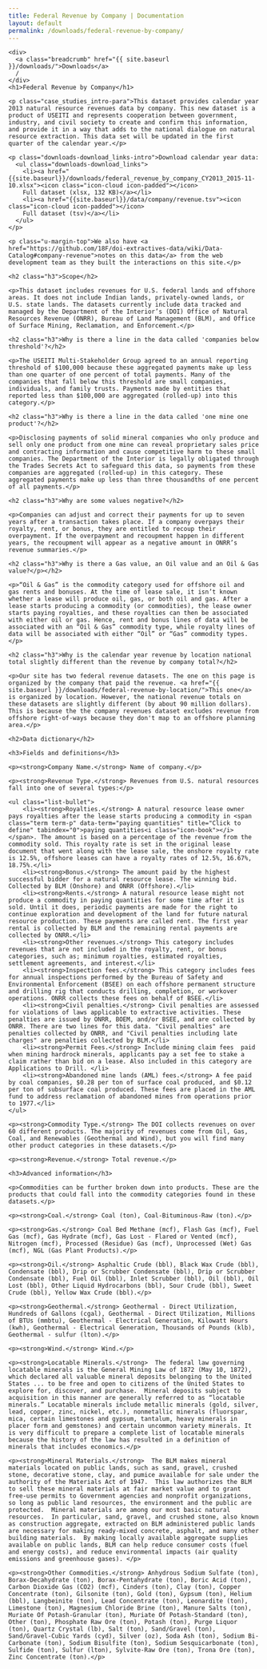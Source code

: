 ```yaml
---
title: Federal Revenue by Company | Documentation
layout: default
permalink: /downloads/federal-revenue-by-company/
---
```


<div class="container-outer container-padded">

  <article class="container-left-7">

    <div>
      <a class="breadcrumb" href="{{ site.baseurl }}/downloads/">Downloads</a>
      /
    </div>
    <h1>Federal Revenue by Company</h1>

    <p class="case_studies_intro-para">This dataset provides calendar year 2013 natural resource revenues data by company. This new dataset is a product of USEITI and represents cooperation between government, industry, and civil society to create and confirm this information, and provide it in a way that adds to the national dialogue on natural resource extraction. This data set will be updated in the first quarter of the calendar year.</p>

    <p class="downloads-download_links-intro">Download calendar year data:
      <ul class="downloads-download_links">
        <li><a href="{{site.baseurl}}/downloads/federal_revenue_by_company_CY2013_2015-11-10.xlsx"><icon class="icon-cloud icon-padded"></icon>
        Full dataset (xlsx, 132 KB)</a></li>
        <li><a href="{{site.baseurl}}/data/company/revenue.tsv"><icon class="icon-cloud icon-padded"></icon>
        Full dataset (tsv)</a></li>
      </ul>
    </p>

    <p class="u-margin-top">We also have <a href="https://github.com/18F/doi-extractives-data/wiki/Data-Catalog#company-revenue">notes on this data</a> from the web development team as they built the interactions on this site.</p>

    <h2 class="h3">Scope</h2>

    <p>This dataset includes revenues for U.S. federal lands and offshore areas. It does not include Indian lands, privately-owned lands, or U.S. state lands. The datasets currently include data tracked and managed by the Department of the Interior’s (DOI) Office of Natural Resources Revenue (ONRR), Bureau of Land Management (BLM), and Office of Surface Mining, Reclamation, and Enforcement.</p>

    <h2 class="h3">Why is there a line in the data called 'companies below threshold'?</h2>

    <p>The USEITI Multi-Stakeholder Group agreed to an annual reporting threshold of $100,000 because these aggregated payments make up less than one quarter of one percent of total payments. Many of the companies that fall below this threshold are small companies, individuals, and family trusts. Payments made by entities that reported less than $100,000 are aggregated (rolled-up) into this category.</p>

    <h2 class="h3">Why is there a line in the data called 'one mine one product'?</h2>

    <p>Disclosing payments of solid mineral companies who only produce and sell only one product from one mine can reveal proprietary sales price and contracting information and cause competitive harm to these small companies. The Department of the Interior is legally obligated through the Trades Secrets Act to safeguard this data, so payments from these companies are aggregated (rolled-up) in this category. These aggregated payments make up less than three thousandths of one percent of all payments.</p>

    <h2 class="h3">Why are some values negative?</h2>

    <p>Companies can adjust and correct their payments for up to seven years after a transaction takes place. If a company overpays their royalty, rent, or bonus, they are entitled to recoup their overpayment. If the overpayment and recoupment happen in different years, the recoupment will appear as a negative amount in ONRR’s revenue summaries.</p>

    <h2 class="h3">Why is there a Gas value, an Oil value and an Oil & Gas value?</p></h2>

    <p>“Oil & Gas” is the commodity category used for offshore oil and gas rents and bonuses. At the time of lease sale, it isn’t known whether a lease will produce oil, gas, or both oil and gas. After a lease starts producing a commodity (or commodities), the lease owner starts paying royalties, and these royalties can then be associated with either oil or gas. Hence, rent and bonus lines of data will be associated with an “Oil & Gas” commodity type, while royalty lines of data will be associated with either “Oil” or “Gas” commodity types.</p>

    <h2 class="h3">Why is the calendar year revenue by location national total slightly different than the revenue by company total?</h2>

    <p>Our site has two federal revenue datasets. The one on this page is organized by the company that paid the revenue. <a href="{{ site.baseurl }}/downloads/federal-revenue-by-location/">This one</a> is organized by location. However, the national revenue totals on these datasets are slightly different (by about 90 million dollars). This is because the the company revenues dataset excludes revenue from offshore right-of-ways because they don't map to an offshore planning area.</p>

    <h2>Data dictionary</h2>

    <h3>Fields and definitions</h3>

    <p><strong>Company Name.</strong> Name of company.</p>

    <p><strong>Revenue Type.</strong> Revenues from U.S. natural resources fall into one of several types:</p>

    <ul class="list-bullet">
        <li><strong>Royalties.</strong> A natural resource lease owner pays royalties after the lease starts producing a commodity in <span class="term term-p" data-term="paying quantities" title="Click to define" tabindex="0">paying quantities<i class="icon-book"></i></span>. The amount is based on a percentage of the revenue from the commodity sold. This royalty rate is set in the original lease document that went along with the lease sale, the onshore royalty rate is 12.5%, offshore leases can have a royalty rates of 12.5%, 16.67%, 18.75%.</li>
        <li><strong>Bonus.</strong> The amount paid by the highest successful bidder for a natural resource lease. The winning bid. Collected by BLM (Onshore) and ONRR (Offshore).</li>
        <li><strong>Rents.</strong> A natural resource lease might not produce a commodity in paying quantities for some time after it is sold. Until it does, periodic payments are made for the right to continue exploration and development of the land for future natural resource production. These payments are called rent. The first year rental is collected by BLM and the remaining rental payments are collected by ONRR.</li>
        <li><strong>Other revenues.</strong> This category includes revenues that are not included in the royalty, rent, or bonus categories, such as; minimum royalties, estimated royalties, settlement agreements, and interest.</li>
        <li><strong>Inspection fees.</strong> This category includes fees for annual inspections performed by the Bureau of Safety and Environmental Enforcement (BSEE) on each offshore permanent structure and drilling rig that conducts drilling, completion, or workover operations. ONRR collects these fees on behalf of BSEE.</li>
        <li><strong>Civil penalties.</strong> Civil penalties are assessed for violations of laws applicable to extractive activities. These penalties are issued by ONRR, BOEM, and/or BSEE, and are collected by ONRR. There are two lines for this data. "Civil penalties" are penalties collected by ONRR, and "Civil penalties including late charges" are penalties collected by BLM.</li>
        <li><strong>Permit Fees.</strong> Include mining claim fees  paid when mining hardrock minerals, applicants pay a set fee to stake a claim rather than bid on a lease. Also included in this category are Applications to Drill. </li>
        <li><strong>Abandoned mine lands (AML) fees.</strong> A fee paid by coal companies, $0.28 per ton of surface coal produced, and $0.12 per ton of subsurface coal produced. These fees are placed in the AML fund to address reclamation of abandoned mines from operations prior to 1977.</li>
    </ul>

    <p><strong>Commodity Type.</strong> The DOI collects revenues on over 60 different products. The majority of revenues come from Oil, Gas, Coal, and Renewables (Geothermal and Wind), but you will find many other product categories in these datasets.</p>

    <p><strong>Revenue.</strong> Total revenue.</p>

    <h3>Advanced information</h3>

    <p>Commodities can be further broken down into products. These are the products that could fall into the commodity categories found in these datasets.</p>

    <p><strong>Coal.</strong> Coal (ton), Coal-Bituminous-Raw (ton).</p>

    <p><strong>Gas.</strong> Coal Bed Methane (mcf), Flash Gas (mcf), Fuel Gas (mcf), Gas Hydrate (mcf), Gas Lost - Flared or Vented (mcf), Nitrogen (mcf), Processed (Residue) Gas (mcf), Unprocessed (Wet) Gas (mcf), NGL (Gas Plant Products).</p>

    <p><strong>Oil.</strong> Asphaltic Crude (bbl), Black Wax Crude (bbl), Condensate (bbl), Drip or Scrubber Condensate (bbl), Drip or Scrubber Condensate (bbl), Fuel Oil (bbl), Inlet Scrubber (bbl), Oil (bbl), Oil Lost (bbl), Other Liquid Hydrocarbons (bbl), Sour Crude (bbl), Sweet Crude (bbl), Yellow Wax Crude (bbl).</p>

    <p><strong>Geothermal.</strong> Geothermal - Direct Utilization, Hundreds of Gallons (cgal), Geothermal - Direct Utilization, Millions of BTUs (mmbtu), Geothermal - Electrical Generation, Kilowatt Hours (kwh), Geothermal - Electrical Generation, Thousands of Pounds (klb), Geothermal - sulfur (lton).</p>

    <p><strong>Wind.</strong> Wind.</p>

    <p><strong>Locatable Minerals.</strong>  The federal law governing locatable minerals is the General Mining Law of 1872 (May 10, 1872), which declared all valuable mineral deposits belonging to the United States ... to be free and open to citizens of the United States to explore for, discover, and purchase.  Mineral deposits subject to acquisition in this manner are generally referred to as “locatable minerals.” Locatable minerals include metallic minerals (gold, silver, lead, copper, zinc, nickel, etc.), nonmetallic minerals (fluorspar, mica, certain limestones and gypsum, tantalum, heavy minerals in placer form and gemstones) and certain uncommon variety minerals. It is very difficult to prepare a complete list of locatable minerals because the history of the law has resulted in a definition of minerals that includes economics.</p>

    <p><strong>Mineral Materials.</strong>  The BLM makes mineral materials located on public lands, such as sand, gravel, crushed stone, decorative stone, clay, and pumice available for sale under the authority of the Materials Act of 1947.  This law authorizes the BLM to sell these mineral materials at fair market value and to grant free-use permits to Government agencies and nonprofit organizations, so long as public land resources, the environment and the public are protected.  Mineral materials are among our most basic natural resources.  In particular, sand, gravel, and crushed stone, also known as construction aggregate, extracted on BLM administered public lands are necessary for making ready-mixed concrete, asphalt, and many other building materials.  By making locally available aggregate supplies available on public lands, BLM can help reduce consumer costs (fuel and energy costs), and reduce environmental impacts (air quality emissions and greenhouse gases). </p>

    <p><strong>Other Commodities.</strong> Anhydrous Sodium Sulfate (ton), Borax-Decahydrate (ton), Borax-Pentahydrate (ton), Boric Acid (ton), Carbon Dioxide Gas (CO2) (mcf), Cinders (ton), Clay (ton), Copper Concentrate (ton), Gilsonite (ton), Gold (ton), Gypsum (ton), Helium (bbl), Langbeinite (ton), Lead Concentrate (ton), Leonardite (ton), Limestone (ton), Magnesium Chloride Brine (ton), Manure Salts (ton), Muriate Of Potash-Granular (ton), Muriate Of Potash-Standard (ton), Other (ton), Phosphate Raw Ore (ton), Potash (ton), Purge Liquor (ton), Quartz Crystal (lb), Salt (ton), Sand/Gravel (ton), Sand/Gravel-Cubic Yards (cyd), Silver (oz), Soda Ash (ton), Sodium Bi-Carbonate (ton), Sodium Bisulfite (ton), Sodium Sesquicarbonate (ton), Sulfide (ton), Sulfur (lton), Sylvite-Raw Ore (ton), Trona Ore (ton), Zinc Concentrate (ton).</p>

  </article>

</div>
